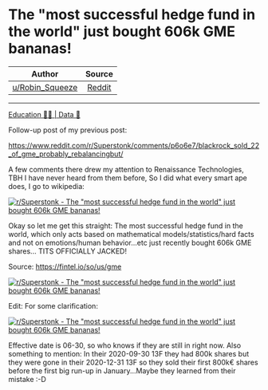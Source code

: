 The "most successful hedge fund in the world" just bought 606k GME bananas!
===========================================================================

| Author       | Source       | 
| :-------------: |:-------------:|
|  [u/Robin_Squeeze](https://www.reddit.com/user/Robin_Squeeze/) | [Reddit](https://www.reddit.com/r/Superstonk/comments/p7abtk/the_most_successful_hedge_fund_in_the_world_just/) | 

---

[Education 👨‍🏫 | Data 🔢](https://www.reddit.com/r/Superstonk/search?q=flair_name%3A%22Education%20%F0%9F%91%A8%E2%80%8D%F0%9F%8F%AB%20%7C%20Data%20%F0%9F%94%A2%22&restrict_sr=1)

Follow-up post of my previous post:

<https://www.reddit.com/r/Superstonk/comments/p6o6e7/blackrock_sold_22_of_gme_probably_rebalancingbut/>

A few comments there drew my attention to Renaissance Technologies, TBH I have never heard from them before, So I did what every smart ape does, I go to wikipedia:

[![r/Superstonk - The "most successful hedge fund in the world" just bought 606k GME bananas!](https://preview.redd.it/u4eyedlcq9i71.png?width=1410&format=png&auto=webp&s=6ca4121d8df7b8148fa3c170c0d51dc8b39aa448)](https://preview.redd.it/u4eyedlcq9i71.png?width=1410&format=png&auto=webp&s=6ca4121d8df7b8148fa3c170c0d51dc8b39aa448)

Okay so let me get this straight: The most successful hedge fund in the world, which only acts based on mathematical models/statistics/hard facts and not on emotions/human behavior...etc just recently bought 606k GME shares... TITS OFFICIALLY JACKED!

Source: <https://fintel.io/so/us/gme>

[![r/Superstonk - The "most successful hedge fund in the world" just bought 606k GME bananas!](https://preview.redd.it/akz7c9ljr9i71.png?width=980&format=png&auto=webp&s=4507dccc818ad5d4a1ab0a4e1f25e7689711244b)](https://preview.redd.it/akz7c9ljr9i71.png?width=980&format=png&auto=webp&s=4507dccc818ad5d4a1ab0a4e1f25e7689711244b)

Edit: For some clarification:

[![r/Superstonk - The "most successful hedge fund in the world" just bought 606k GME bananas!](https://preview.redd.it/9l56cm8d8ai71.png?width=714&format=png&auto=webp&s=fbd5299b2615000b633bb9cfce079bc2c251abd6)](https://preview.redd.it/9l56cm8d8ai71.png?width=714&format=png&auto=webp&s=fbd5299b2615000b633bb9cfce079bc2c251abd6)

Effective date is 06-30, so who knows if they are still in right now. Also something to mention: In their 2020-09-30 13F they had 800k shares but they were gone in their 2020-12-31 13F so they sold their first 800k€ shares before the first big run-up in January...Maybe they learned from their mistake :-D

